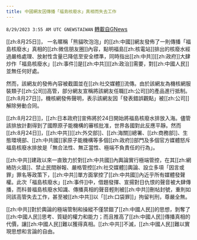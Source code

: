 ```yaml
---
title: 中國網友因傳播「福島核廢水」真相而失去工作
---
```

`8/29/2023 3:55 AM UTC GNEWSTAIWAN` [轉載自GNews](https://gnews.org/articles/1613081)



[[zh:8月25日]]， 一名暱稱「熊貓吹泡泡」的[[zh:中國]]網友發佈了一則傳播「福島核廢水」真相的[[zh:微信朋友圈]]內容，點明福島[[zh:核電站]]排出的核廢水經過嚴格處理、放射性含量已降低至安全標準，同時指出[[zh:中共]][[zh:政府]]大肆炒作「福島核廢水」[[zh:事件]]是[[zh:中共]][[zh:政治]]需要，對[[zh:中國人民]]並無任何好處。  

然而，該網友的發佈內容被截圖並在[[zh:社交媒體]]流傳。由於該網友為機核網服裝類子[[zh:公司]]高管，部分網友宣稱將該網友任職[[zh:公司]]的產品進行抵制。[[zh:8月27日]]，機核網發佈聲明，表示該網友因「發表錯誤觀點」被[[zh:公司]]解除勞動合同。

  

[[zh:8月22日]]，[[zh:日本政府]]宣佈將於24日開始將福島核廢水排放入海。儘管該排放計劃得到了國際原子能機構的審核批准，世界各國對此反應平靜。然而[[zh:8月24日]]，[[zh:中共]][[zh:外交部]]、[[zh:海關]]總署、[[zh:商務部]]、生態環境部、[[zh:中共國]]家原子能機構等多個[[zh:政府]]部門及多個官方媒體怒斥福島核廢水排放是「無合法性、無正當性、極端不負責任的行為」。

  

[[zh:中共]]建政以來一直致力於對[[zh:中共國]]內輿論實行極端管控，在其[[zh:網絡防火牆]]、禁止民間辦報、嚴格管控[[zh:社交媒體]]輿論、設立多項「因言或罪」罪名等政策下，[[zh:中共]]單方面掌控了[[zh:中共國]]內近乎所有媒體發聲權。此次「福島核廢水」[[zh:事件]]中，借題發揮、宣揚對日仇恨的聲音被大肆傳播，而科普福島核廢水知識、傳播真相的聲音輕則被[[zh:中共]]刪帖封號，重則如同該高管失去工作，甚至被[[zh:中共]]以「[[zh:口袋罪]]」拘留判刑，尊嚴全無。

  

[[zh:中共]]對於輿論的極端管制和操縱不僅禁錮了[[zh:中國人民]]的思想，剝奪了[[zh:中國人民]]思考、質疑的權力和能力；而且推高了[[zh:中國人民]]傳播真相的代價，讓[[zh:中國人民]]難以獲得真相。[[zh:中共]]不滅，[[zh:中國人民]]難以實現思想和言論的自由。
